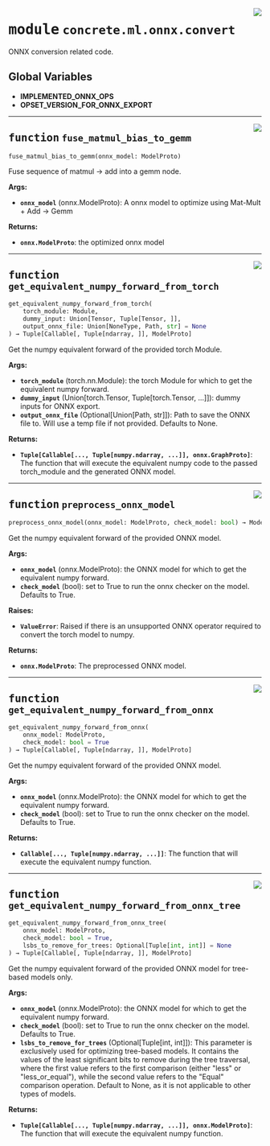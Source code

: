 <!-- markdownlint-disable -->

<a href="../../../src/concrete/ml/onnx/convert.py#L0"><img align="right" style="float:right;" src="https://img.shields.io/badge/-source-cccccc?style=flat-square"></a>

# <kbd>module</kbd> `concrete.ml.onnx.convert`

ONNX conversion related code.

## **Global Variables**

- **IMPLEMENTED_ONNX_OPS**
- **OPSET_VERSION_FOR_ONNX_EXPORT**

______________________________________________________________________

<a href="../../../src/concrete/ml/onnx/convert.py#L26"><img align="right" style="float:right;" src="https://img.shields.io/badge/-source-cccccc?style=flat-square"></a>

## <kbd>function</kbd> `fuse_matmul_bias_to_gemm`

```python
fuse_matmul_bias_to_gemm(onnx_model: ModelProto)
```

Fuse sequence of matmul -> add into a gemm node.

**Args:**

- <b>`onnx_model`</b> (onnx.ModelProto):  A onnx model to optimize using Mat-Mult + Add -> Gemm

**Returns:**

- <b>`onnx.ModelProto`</b>:  the optimized onnx model

______________________________________________________________________

<a href="../../../src/concrete/ml/onnx/convert.py#L117"><img align="right" style="float:right;" src="https://img.shields.io/badge/-source-cccccc?style=flat-square"></a>

## <kbd>function</kbd> `get_equivalent_numpy_forward_from_torch`

```python
get_equivalent_numpy_forward_from_torch(
    torch_module: Module,
    dummy_input: Union[Tensor, Tuple[Tensor, ]],
    output_onnx_file: Union[NoneType, Path, str] = None
) → Tuple[Callable[, Tuple[ndarray, ]], ModelProto]
```

Get the numpy equivalent forward of the provided torch Module.

**Args:**

- <b>`torch_module`</b> (torch.nn.Module):  the torch Module for which to get the equivalent numpy  forward.
- <b>`dummy_input`</b> (Union\[torch.Tensor, Tuple\[torch.Tensor, ...\]\]):  dummy inputs for ONNX export.
- <b>`output_onnx_file`</b> (Optional\[Union\[Path, str\]\]):  Path to save the ONNX file to. Will  use a temp file if not provided.  Defaults to None.

**Returns:**

- <b>`Tuple[Callable[..., Tuple[numpy.ndarray, ...]], onnx.GraphProto]`</b>:  The function that will  execute the equivalent numpy code to the passed torch_module and the generated ONNX  model.

______________________________________________________________________

<a href="../../../src/concrete/ml/onnx/convert.py#L168"><img align="right" style="float:right;" src="https://img.shields.io/badge/-source-cccccc?style=flat-square"></a>

## <kbd>function</kbd> `preprocess_onnx_model`

```python
preprocess_onnx_model(onnx_model: ModelProto, check_model: bool) → ModelProto
```

Get the numpy equivalent forward of the provided ONNX model.

**Args:**

- <b>`onnx_model`</b> (onnx.ModelProto):  the ONNX model for which to get the equivalent numpy  forward.
- <b>`check_model`</b> (bool):  set to True to run the onnx checker on the model.  Defaults to True.

**Raises:**

- <b>`ValueError`</b>:  Raised if there is an unsupported ONNX operator required to convert the torch  model to numpy.

**Returns:**

- <b>`onnx.ModelProto`</b>:  The preprocessed ONNX model.

______________________________________________________________________

<a href="../../../src/concrete/ml/onnx/convert.py#L230"><img align="right" style="float:right;" src="https://img.shields.io/badge/-source-cccccc?style=flat-square"></a>

## <kbd>function</kbd> `get_equivalent_numpy_forward_from_onnx`

```python
get_equivalent_numpy_forward_from_onnx(
    onnx_model: ModelProto,
    check_model: bool = True
) → Tuple[Callable[, Tuple[ndarray, ]], ModelProto]
```

Get the numpy equivalent forward of the provided ONNX model.

**Args:**

- <b>`onnx_model`</b> (onnx.ModelProto):  the ONNX model for which to get the equivalent numpy  forward.
- <b>`check_model`</b> (bool):  set to True to run the onnx checker on the model.  Defaults to True.

**Returns:**

- <b>`Callable[..., Tuple[numpy.ndarray, ...]]`</b>:  The function that will execute  the equivalent numpy function.

______________________________________________________________________

<a href="../../../src/concrete/ml/onnx/convert.py#L255"><img align="right" style="float:right;" src="https://img.shields.io/badge/-source-cccccc?style=flat-square"></a>

## <kbd>function</kbd> `get_equivalent_numpy_forward_from_onnx_tree`

```python
get_equivalent_numpy_forward_from_onnx_tree(
    onnx_model: ModelProto,
    check_model: bool = True,
    lsbs_to_remove_for_trees: Optional[Tuple[int, int]] = None
) → Tuple[Callable[, Tuple[ndarray, ]], ModelProto]
```

Get the numpy equivalent forward of the provided ONNX model for tree-based models only.

**Args:**

- <b>`onnx_model`</b> (onnx.ModelProto):  the ONNX model for which to get the equivalent numpy  forward.
- <b>`check_model`</b> (bool):  set to True to run the onnx checker on the model.  Defaults to True.
- <b>`lsbs_to_remove_for_trees`</b> (Optional\[Tuple\[int, int\]\]):  This parameter is exclusively used for  optimizing tree-based models. It contains the values of the least significant bits to  remove during the tree traversal, where the first value refers to the first comparison  (either "less" or "less_or_equal"), while the second value refers to the "Equal"  comparison operation. Default to None, as it is not applicable to other types of models.

**Returns:**

- <b>`Tuple[Callable[..., Tuple[numpy.ndarray, ...]], onnx.ModelProto]`</b>:  The function that will  execute the equivalent numpy function.
